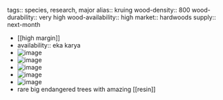 tags:: species, research, major
alias:: kruing
wood-density:: 800
wood-durability:: very high
wood-availability:: high
market:: hardwoods
supply:: next-month

- [[high margin]]
- availability:: eka karya
- ![image](https://peach-geographical-bat-397.mypinata.cloud/ipfs/QmcZE6E8ZH88BjKYeMX2dyQ2gY3f9pmK9vyfmSsAZjL7Ev)
- ![image](https://peach-geographical-bat-397.mypinata.cloud/ipfs/QmeJkqy7rte651TLQADsJy7sSd2MVkNPzJiP9CegJuVsmQ)
- ![image](https://peach-geographical-bat-397.mypinata.cloud/ipfs/QmVL5JxcyAHnyHNoscqDaHtFskrXxk3tJtLnkMDfrM7tYn)
- ![image](https://peach-geographical-bat-397.mypinata.cloud/ipfs/QmbHtMhF4Dt4BUnFC19NDyGRstUuv2xVngo8JY4SJFaKyh)
- ![image](https://peach-geographical-bat-397.mypinata.cloud/ipfs/QmcXHTct8sUU5KmTEmdxgGwRDbYR865qGu7hZdHqTAFuib)
- rare big endangered trees with amazing [[resin]]